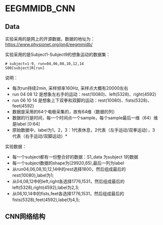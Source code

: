 # EEGMMIDB_CNN
## Data
实验采用的是网上的开源数据，数据的地址为：https://www.physionet.org/pn4/eegmmidb/

实验采用的是Subject1-Subject9的想象运动的数据集：

```
# subject=1-9, run=04,06,08,10,12,14
S00[subject]R[run]
```
说明：
* 每次run持续2min, 采样频率160Hz, 采样点大概有20000左右
* run 04 08 12 是想象左右手的运动：rest(10080)、left(5328)、right(4592)
* run 06 10 14 是想象上下双拳和双脚的运动：rest(10080)、fists(5328)、feet(4592)
* 数据是采用的64个电极采集的，故有64维（数据的列）
* 数据的行是时间，每一个时间点一个sample，每个sample最后一维（64）维是label [0:64]
* 原始数据中，label为1，2，3：1代表休息，2代表（左手运动/双拳运动），3代表（右手运动/双脚运动）* 

实验数据：
* 每一个subject都有一份整合好的数据：S1_data 为subject 1的数据
* 每一个subject数据的shape为(29920,65),最后一列为label
* 从run04,06,08,10,12,14中的rest选择1800，然后组成最后的rest(10080),label为1;
* 从04,08,12中的left,right各选择1776,1531，然后组成最后的left(5328),right(4592),label为2,3;
* 从06,10,14中的fists,feet各选择1776,1531，然后组成最后的fists(5328),feet(4592),label为4,5;

## CNN网络结构
